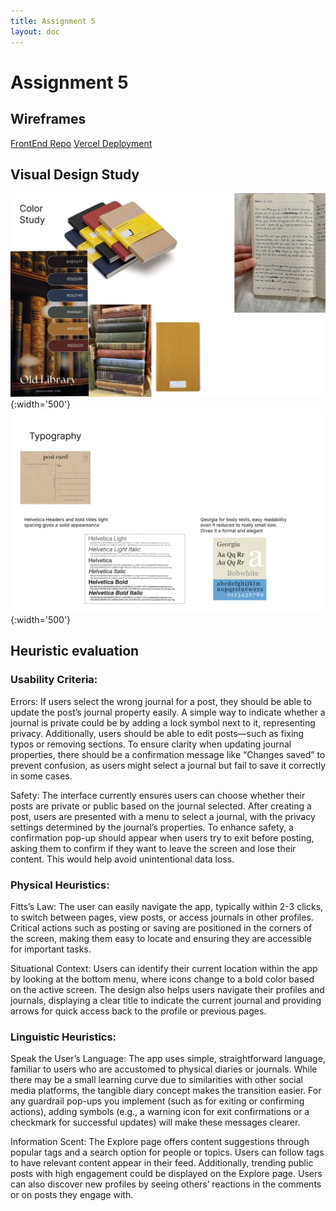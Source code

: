 ```yaml
---
title: Assignment 5
layout: doc
---
```


# Assignment 5


## Wireframes
[FrontEnd Repo](https://github.com/castilloadriana/frontend-pocketMe)
[Vercel Deployment](frontend-pocket-f5l3lnj8p-adrianas-projects-b4563a35.vercel.app)



## Visual Design Study
![Color Study](assignments_images/frame1.png){:width='500'}
![Font Study](assignments_images/frame2.png){:width='500'}


## Heuristic evaluation
### Usability Criteria:
Errors:
If users select the wrong journal for a post, they should be able to update the post’s journal property easily. A simple way to indicate whether a journal is private could be by adding a lock symbol next to it, representing privacy. Additionally, users should be able to edit posts—such as fixing typos or removing sections. To ensure clarity when updating journal properties, there should be a confirmation message like “Changes saved” to prevent confusion, as users might select a journal but fail to save it correctly in some cases.

Safety:
The interface currently ensures users can choose whether their posts are private or public based on the journal selected. After creating a post, users are presented with a menu to select a journal, with the privacy settings determined by the journal’s properties. To enhance safety, a confirmation pop-up should appear when users try to exit before posting, asking them to confirm if they want to leave the screen and lose their content. This would help avoid unintentional data loss.

### Physical Heuristics:
Fitts’s Law:
The user can easily navigate the app, typically within 2-3 clicks, to switch between pages, view posts, or access journals in other profiles. Critical actions such as posting or saving are positioned in the corners of the screen, making them easy to locate and ensuring they are accessible for important tasks.

Situational Context:
Users can identify their current location within the app by looking at the bottom menu, where icons change to a bold color based on the active screen. The design also helps users navigate their profiles and journals, displaying a clear title to indicate the current journal and providing arrows for quick access back to the profile or previous pages.

### Linguistic Heuristics:
Speak the User’s Language:
The app uses simple, straightforward language, familiar to users who are accustomed to physical diaries or journals. While there may be a small learning curve due to similarities with other social media platforms, the tangible diary concept makes the transition easier. For any guardrail pop-ups you implement (such as for exiting or confirming actions), adding symbols (e.g., a warning icon for exit confirmations or a checkmark for successful updates) will make these messages clearer.

Information Scent:
The Explore page offers content suggestions through popular tags and a search option for people or topics. Users can follow tags to have relevant content appear in their feed. Additionally, trending public posts with high engagement could be displayed on the Explore page. Users can also discover new profiles by seeing others’ reactions in the comments or on posts they engage with.
